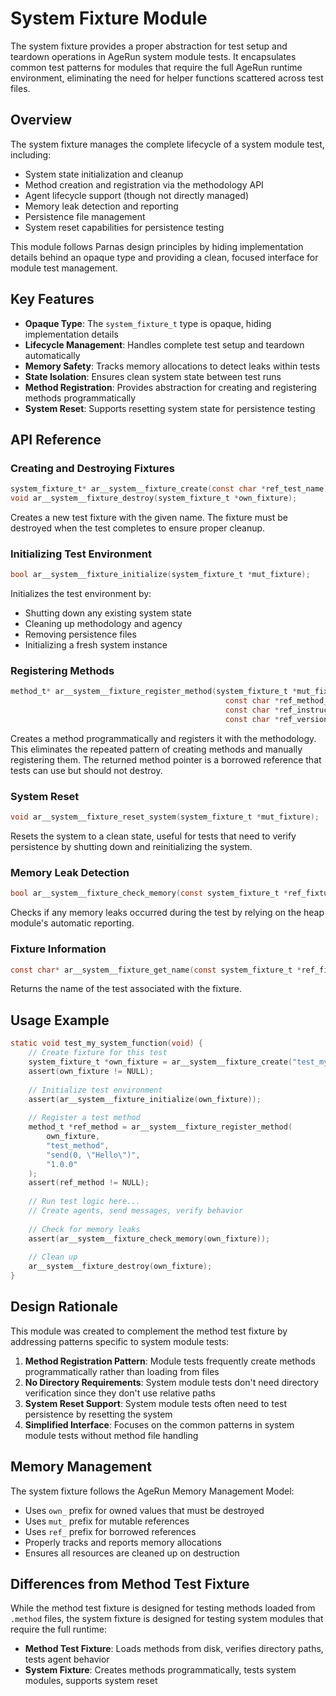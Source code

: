 # System Fixture Module

The system fixture provides a proper abstraction for test setup and teardown operations in AgeRun system module tests. It encapsulates common test patterns for modules that require the full AgeRun runtime environment, eliminating the need for helper functions scattered across test files.

## Overview

The system fixture manages the complete lifecycle of a system module test, including:
- System state initialization and cleanup
- Method creation and registration via the methodology API
- Agent lifecycle support (though not directly managed)
- Memory leak detection and reporting
- Persistence file management
- System reset capabilities for persistence testing

This module follows Parnas design principles by hiding implementation details behind an opaque type and providing a clean, focused interface for module test management.

## Key Features

- **Opaque Type**: The `system_fixture_t` type is opaque, hiding implementation details
- **Lifecycle Management**: Handles complete test setup and teardown automatically
- **Memory Safety**: Tracks memory allocations to detect leaks within tests
- **State Isolation**: Ensures clean system state between test runs
- **Method Registration**: Provides abstraction for creating and registering methods programmatically
- **System Reset**: Supports resetting system state for persistence testing

## API Reference

### Creating and Destroying Fixtures

```c
system_fixture_t* ar__system__fixture_create(const char *ref_test_name);
void ar__system__fixture_destroy(system_fixture_t *own_fixture);
```

Creates a new test fixture with the given name. The fixture must be destroyed when the test completes to ensure proper cleanup.

### Initializing Test Environment

```c
bool ar__system__fixture_initialize(system_fixture_t *mut_fixture);
```

Initializes the test environment by:
- Shutting down any existing system state
- Cleaning up methodology and agency
- Removing persistence files
- Initializing a fresh system instance

### Registering Methods

```c
method_t* ar__system__fixture_register_method(system_fixture_t *mut_fixture,
                                                const char *ref_method_name,
                                                const char *ref_instructions,
                                                const char *ref_version);
```

Creates a method programmatically and registers it with the methodology. This eliminates the repeated pattern of creating methods and manually registering them. The returned method pointer is a borrowed reference that tests can use but should not destroy.

### System Reset

```c
void ar__system__fixture_reset_system(system_fixture_t *mut_fixture);
```

Resets the system to a clean state, useful for tests that need to verify persistence by shutting down and reinitializing the system.

### Memory Leak Detection

```c
bool ar__system__fixture_check_memory(const system_fixture_t *ref_fixture);
```

Checks if any memory leaks occurred during the test by relying on the heap module's automatic reporting.

### Fixture Information

```c
const char* ar__system__fixture_get_name(const system_fixture_t *ref_fixture);
```

Returns the name of the test associated with the fixture.

## Usage Example

```c
static void test_my_system_function(void) {
    // Create fixture for this test
    system_fixture_t *own_fixture = ar__system__fixture_create("test_my_function");
    assert(own_fixture != NULL);
    
    // Initialize test environment
    assert(ar__system__fixture_initialize(own_fixture));
    
    // Register a test method
    method_t *ref_method = ar__system__fixture_register_method(
        own_fixture, 
        "test_method", 
        "send(0, \"Hello\")",
        "1.0.0"
    );
    assert(ref_method != NULL);
    
    // Run test logic here...
    // Create agents, send messages, verify behavior
    
    // Check for memory leaks
    assert(ar__system__fixture_check_memory(own_fixture));
    
    // Clean up
    ar__system__fixture_destroy(own_fixture);
}
```

## Design Rationale

This module was created to complement the method test fixture by addressing patterns specific to system module tests:

1. **Method Registration Pattern**: Module tests frequently create methods programmatically rather than loading from files
2. **No Directory Requirements**: System module tests don't need directory verification since they don't use relative paths
3. **System Reset Support**: System module tests often need to test persistence by resetting the system
4. **Simplified Interface**: Focuses on the common patterns in system module tests without method file handling

## Memory Management

The system fixture follows the AgeRun Memory Management Model:
- Uses `own_` prefix for owned values that must be destroyed
- Uses `mut_` prefix for mutable references
- Uses `ref_` prefix for borrowed references
- Properly tracks and reports memory allocations
- Ensures all resources are cleaned up on destruction

## Differences from Method Test Fixture

While the method test fixture is designed for testing methods loaded from `.method` files, the system fixture is designed for testing system modules that require the full runtime:

- **Method Test Fixture**: Loads methods from disk, verifies directory paths, tests agent behavior
- **System Fixture**: Creates methods programmatically, tests system modules, supports system reset